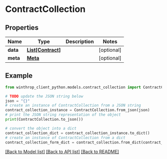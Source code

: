 # ContractCollection


## Properties

Name | Type | Description | Notes
------------ | ------------- | ------------- | -------------
**data** | [**List[Contract]**](Contract.md) |  | [optional] 
**meta** | [**Meta**](Meta.md) |  | [optional] 

## Example

```python
from winthrop_client_python.models.contract_collection import ContractCollection

# TODO update the JSON string below
json = "{}"
# create an instance of ContractCollection from a JSON string
contract_collection_instance = ContractCollection.from_json(json)
# print the JSON string representation of the object
print(ContractCollection.to_json())

# convert the object into a dict
contract_collection_dict = contract_collection_instance.to_dict()
# create an instance of ContractCollection from a dict
contract_collection_form_dict = contract_collection.from_dict(contract_collection_dict)
```
[[Back to Model list]](../README.md#documentation-for-models) [[Back to API list]](../README.md#documentation-for-api-endpoints) [[Back to README]](../README.md)


